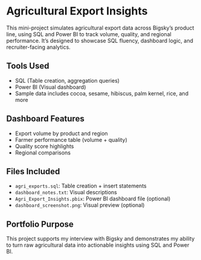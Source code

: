 # Agricultural Export Insights

This mini-project simulates agricultural export data across Bigsky’s product line, using SQL and Power BI to track volume, quality, and regional performance. It’s designed to showcase SQL fluency, dashboard logic, and recruiter-facing analytics.

##  Tools Used
- SQL (Table creation, aggregation queries)
- Power BI (Visual dashboard)
- Sample data includes cocoa, sesame, hibiscus, palm kernel, rice, and more

##  Dashboard Features
- Export volume by product and region
- Farmer performance table (volume + quality)
- Quality score highlights
- Regional comparisons

##  Files Included
- `agri_exports.sql`: Table creation + insert statements
- `dashboard_notes.txt`: Visual descriptions
- `Agri_Export_Insights.pbix`: Power BI dashboard file (optional)
- `dashboard_screenshot.png`: Visual preview (optional)

##  Portfolio Purpose
This project supports my interview with Bigsky and demonstrates my ability to turn raw agricultural data into actionable insights using SQL and Power BI.
